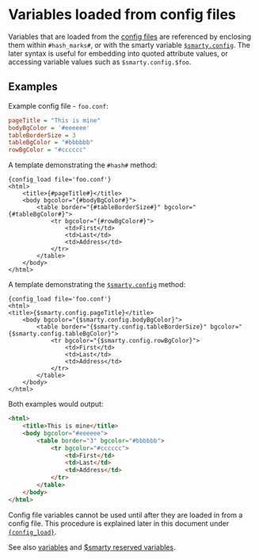 # Variables loaded from config files

Variables that are loaded from the [config files](../config-files.md) are
referenced by enclosing them within `#hash_marks#`, or with the smarty
variable [`$smarty.config`](language-variables-smarty.md#smartyconfig-languagevariablessmartyconfig). The
later syntax is useful for embedding into quoted attribute values, or
accessing variable values such as `$smarty.config.$foo`.

## Examples

Example config file - `foo.conf`:
```ini
pageTitle = "This is mine"
bodyBgColor = '#eeeeee'
tableBorderSize = 3
tableBgColor = "#bbbbbb"
rowBgColor = "#cccccc"
```

A template demonstrating the `#hash#` method:

```smarty
{config_load file='foo.conf'}
<html>
    <title>{#pageTitle#}</title>
    <body bgcolor="{#bodyBgColor#}">
        <table border="{#tableBorderSize#}" bgcolor="{#tableBgColor#}">
            <tr bgcolor="{#rowBgColor#}">
                <td>First</td>
                <td>Last</td>
                <td>Address</td>
            </tr>
        </table>
    </body>
</html>
```
        
A template demonstrating the
[`$smarty.config`](language-variables-smarty.md#smartyconfig-languagevariablessmartyconfig) method:

```smarty
{config_load file='foo.conf'}
<html>
<title>{$smarty.config.pageTitle}</title>
    <body bgcolor="{$smarty.config.bodyBgColor}">
        <table border="{$smarty.config.tableBorderSize}" bgcolor="{$smarty.config.tableBgColor}">
            <tr bgcolor="{$smarty.config.rowBgColor}">
                <td>First</td>
                <td>Last</td>
                <td>Address</td>
            </tr>
        </table>
    </body>
</html>
```

Both examples would output:

```html
<html>
    <title>This is mine</title>
    <body bgcolor="#eeeeee">
        <table border="3" bgcolor="#bbbbbb">
            <tr bgcolor="#cccccc">
                <td>First</td>
                <td>Last</td>
                <td>Address</td>
            </tr>
        </table>
    </body>
</html>
```

Config file variables cannot be used until after they are loaded in from
a config file. This procedure is explained later in this document under
[`{config_load}`](../language-builtin-functions/language-function-config-load.md).

See also [variables](../language-basic-syntax/language-syntax-variables.md) and [$smarty reserved
variables](language-variables-smarty.md).
